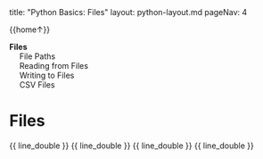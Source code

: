 <frontmatter>
title: "Python Basics: Files"
layout: python-layout.md
pageNav: 4
</frontmatter>

<div class="website-content" id="main">
<div id="toc">

{{home↑}}
* [**Files**](#files)
  * [File Paths](#file-paths)
  * [Reading from Files](#reading-from-files)
  * [Writing to Files](#writing-to-files)
  * [CSV Files](#csv-files)

  
</div>
<div id="main">

# Files

<include src="../files-paths/text.md" />{{ line_double }}
<include src="../files-reading/text.md" />{{ line_double }}
<include src="../files-writing/text.md" />{{ line_double }}
<include src="../files-csv/text.md" />{{ line_double }}

</div>
</div>